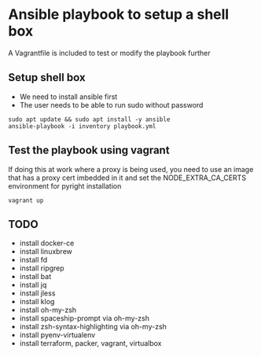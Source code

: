 # Ansible playbook to setup a shell box
A Vagrantfile is included to test or modify the playbook further

## Setup shell box
* We need to install ansible first
* The user needs to be able to run sudo without password
```
sudo apt update && sudo apt install -y ansible
ansible-playbook -i inventory playbook.yml
```

## Test the playbook using vagrant
If doing this at work where a proxy is being used, you need to use an image that has a proxy cert imbedded in it and set the NODE_EXTRA_CA_CERTS environment for pyright installation
```
vagrant up
```

## TODO
* install docker-ce
* install linuxbrew
* install fd
* install ripgrep
* install bat
* install jq
* install jless
* install klog
* install oh-my-zsh
* install spaceship-prompt via oh-my-zsh
* install zsh-syntax-highlighting via oh-my-zsh
* install pyenv-virtualenv
* install terraform, packer, vagrant, virtualbox
